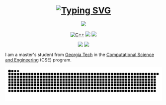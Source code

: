 <h1 align="center"> 
  <a href="https://liushuojiang.github.io">
    <img align="center" src="https://readme-typing-svg.herokuapp.com?font=Merienda&weight=900&size=40&color=B3A369&center=true&vCenter=true&repeat=false&width=700&lines=Hi!+My+name+is+Shuojiang+Liu👋" alt="Typing SVG" />
  </a>
</h1>

<p align="center"> 
  <img src="https://profile-counter.glitch.me/liushuojiang/count.svg" />
</p>

<div id="img" align=center>

[![C++](https://img.shields.io/badge/-C++-blue?logo=cplusplus&style=for-the-badge)](https://learn.microsoft.com/zh-cn/cpp/cpp/welcome-back-to-cpp-modern-cpp) 
![](https://img.shields.io/badge/python-3670A0?logo=python&logoColor=ffdd54&style=for-the-badge)
![](https://img.shields.io/badge/Go-00ADD8?logo=Go&logoColor=white&style=for-the-badge)

</div>

<p href="https://github.com/liushuojiang" align="center">
  <img src="https://github-readme-stats-git-master-liushuojiang.vercel.app/api?username=liushuojiang&show_icons=true&theme=synthwave&hide_border=true&locale=en&rank_icon=github&hide=prs,issues" />
  <img src="https://github-readme-stats-git-master-liushuojiang.vercel.app/api/top-langs/?username=liushuojiang&layout=compact&theme=buefy&hide_border=true&hide=jupyter%20notebook,css,html,javascript" />
</p>

I am a master's student from [Georgia Tech](https://www.gatech.edu/) in the [Computational Science and Engineering](https://cse.gatech.edu/) (CSE) program.

<p align="center">
<picture>
  <source media="(prefers-color-scheme: dark)" srcset="https://raw.githubusercontent.com/LiuShuoJiang/LiuShuoJiang/output/github-contribution-grid-snake-dark.svg">
  <source media="(prefers-color-scheme: light)" srcset="https://raw.githubusercontent.com/LiuShuoJiang/LiuShuoJiang/output/github-contribution-grid-snake.svg">
  <img alt="github contribution grid snake animation" src="https://raw.githubusercontent.com/LiuShuoJiang/LiuShuoJiang/output/github-contribution-grid-snake.svg">
</picture>
</p>

<!---
LiuShuoJiang/LiuShuoJiang is a ✨ special ✨ repository because its `README.md` (this file) appears on your GitHub profile.
You can click the Preview link to take a look at your changes.
--->
